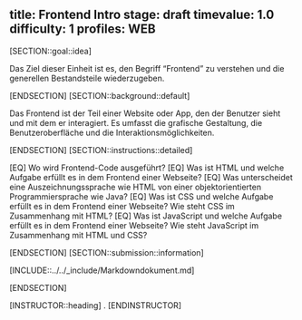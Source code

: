 title: Frontend Intro
stage: draft
timevalue: 1.0
difficulty: 1
profiles: WEB
---
[SECTION::goal::idea]

Das Ziel dieser Einheit ist es, den Begriff “Frontend” zu verstehen und die generellen Bestandsteile wiederzugeben.

[ENDSECTION]
[SECTION::background::default]

Das Frontend ist der Teil einer Website oder App, den der Benutzer sieht und mit dem er interagiert. Es umfasst die grafische Gestaltung, die Benutzeroberfläche und die Interaktionsmöglichkeiten.

[ENDSECTION]
[SECTION::instructions::detailed]

[EQ] Wo wird Frontend-Code ausgeführt?
[EQ] Was ist HTML und welche Aufgabe erfüllt es in dem Frontend einer Webseite?
[EQ] Was unterscheidet eine Auszeichnungssprache wie HTML von einer objektorientierten Programmiersprache wie Java?
[EQ] Was ist CSS und welche Aufgabe erfüllt es in dem Frontend einer Webseite? Wie steht CSS im Zusammenhang mit HTML?
[EQ] Was ist JavaScript und welche Aufgabe erfüllt es in dem Frontend einer Webseite? Wie steht JavaScript im Zusammenhang mit HTML und CSS?

[ENDSECTION]
[SECTION::submission::information]

[INCLUDE::../../_include/Markdowndokument.md]

[ENDSECTION]

[INSTRUCTOR::heading]
.
[ENDINSTRUCTOR]
